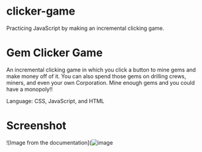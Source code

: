 # clicker-game
Practicing JavaScript by making an incremental clicking game.

# Gem Clicker Game

An incremental clicking game in which you click a button to mine gems and make money off of it.
You can also spend those gems on drilling crews, miners, and even your own Corporation.
Mine enough gems and you could have a monopoly!!

Language: CSS, JavaScript, and HTML

# Screenshot

![Image from the documentation](![image](https://github.com/nicklolx/clicker-game-/assets/52044226/cd3b69df-10d2-476b-bbf9-033765f6886e)
